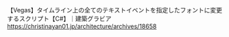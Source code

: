 【Vegas】タイムライン上の全てのテキストイベントを指定したフォントに変更するスクリプト【C#】｜建築グラビア
https://christinayan01.jp/architecture/archives/18658
